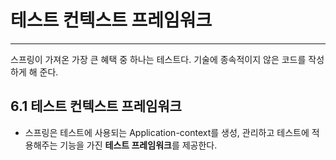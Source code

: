 #  테스트 컨텍스트 프레임워크


* * *

스프링이 가져온 가장 큰 혜택 중 하나는 테스트다.
기술에 종속적이지 않은 코드를 작성하게 해 준다.

## 6.1 테스트 컨텍스트 프레임워크

- 스프링은 테스트에 사용되는 Application-context를 생성, 관리하고 테스트에 적용해주는 기능을 가진 **테스트 프레임워크**를 제공한다.

